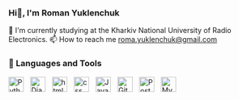 ### Hi👋, I'm Roman Yuklenchuk 

🌱 I'm currently studying at the Kharkiv National University of Radio Electronics.
📫 How to reach me roma.yuklenchuk@gmail.com

### 🧰 Languages and Tools
<img alt='Python' align='left' width='30px' style="padding-right:10px;" src="https://cdn.jsdelivr.net/gh/devicons/devicon/icons/python/python-original.svg" />
<img alt='Django' align='left' width='30px' style="padding-right:10px;" src="https://cdn.jsdelivr.net/gh/devicons/devicon/icons/django/django-plain.svg" />
<img alt='html' align='left' width='30px' style="padding-right:10px;" src="https://cdn.jsdelivr.net/gh/devicons/devicon/icons/html5/html5-original.svg" />
<img alt='css' align='left' width='30px' style="padding-right:10px;" src="https://cdn.jsdelivr.net/gh/devicons/devicon/icons/css3/css3-original.svg" />
<img alt='JavaScript' align='left' width='30px' style="padding-right:10px;" src="https://cdn.jsdelivr.net/gh/devicons/devicon/icons/javascript/javascript-original.svg" />
<img alt='Git' align='left' width='30px' style="padding-right:10px;" src="https://cdn.jsdelivr.net/gh/devicons/devicon/icons/git/git-original.svg" />
<img alt='PostgreSQL' align='left' width='30px' style="padding-right:10px;" src="https://cdn.jsdelivr.net/gh/devicons/devicon/icons/postgresql/postgresql-original.svg" />
<img alt='MySQL'align='left' width='30px' style="padding-right:10px;" src="https://cdn.jsdelivr.net/gh/devicons/devicon/icons/mysql/mysql-original.svg" />


